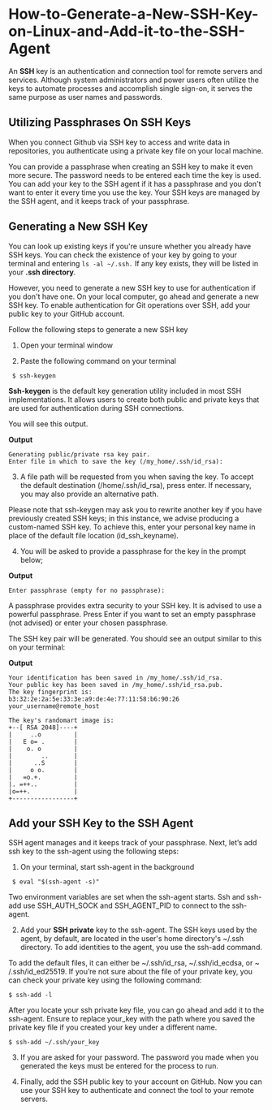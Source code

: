 # How-to-Generate-a-New-SSH-Key-on-Linux-and-Add-it-to-the-SSH-Agent

An **SSH** key is an authentication and connection tool for remote servers and services. Although system administrators and power users often utilize the keys to automate processes and accomplish single sign-on, it serves the same purpose as user names and passwords.

## Utilizing Passphrases On SSH Keys
When you connect Github via SSH key to access and write data in repositories, you authenticate using a private key file on your local machine.

You can provide a passphrase when creating an SSH key to make it even more secure. The password needs to be entered each time the key is used. You can add your key to the SSH agent if it has a passphrase and you don't want to enter it every time you use the key. Your SSH keys are managed by the SSH agent, and it keeps track of your passphrase.


## Generating a New SSH Key
You can look up existing keys if you're unsure whether you already have SSH keys. You can check the existence of your key by going to your terminal and entering ``ls -al ~/.ssh.`` If any key exists, they will be listed in your **.ssh directory**.

However, you need to generate a new SSH key to use for authentication if you don't have one. On your local computer, go ahead and generate a new SSH key. To enable authentication for Git operations over SSH, add your public key to your GitHub account.

Follow the following steps to generate a new SSH key

1. Open your terminal window
   
2. Paste the following command on your terminal

```
 $ ssh-keygen

```

**Ssh-keygen** is the default key generation utility included in most SSH implementations. It allows users to create both public and private keys that are used for authentication during SSH connections.

You will see this output. 

**Output**
```
Generating public/private rsa key pair.
Enter file in which to save the key (/my_home/.ssh/id_rsa):
```

3. A file path will be requested from you when saving the key. To accept the default destination (/home/.ssh/id_rsa), press enter. If necessary, you may also provide an alternative path.

Please note that ssh-keygen may ask you to rewrite another key if you have previously created SSH keys; in this instance, we advise producing a custom-named SSH key. To achieve this, enter your personal key name in place of the default file location (id_ssh_keyname). 

4. You will be asked to provide a passphrase for the key in the prompt below;

**Output**

``
Enter passphrase (empty for no passphrase):
``

A passphrase provides extra security to your SSH key. It is advised to use a powerful passphrase. Press Enter if you want to set an empty passphrase (not advised) or enter your chosen passphrase.

The SSH key pair will be generated. You should see an output similar to this on your terminal:

**Output**

```
Your identification has been saved in /my_home/.ssh/id_rsa.
Your public key has been saved in /my_home/.ssh/id_rsa.pub.
The key fingerprint is:
b3:32:2e:2a:5e:33:3e:a9:de:4e:77:11:58:b6:90:26 your_username@remote_host

The key's randomart image is:
+--[ RSA 2048]----+
|     ..o         |
|   E o= .        |
|    o. o         |
|        ..       |
|      ..S        |
|     o o.        |
|   =o.+.         |
|. =++..          |
|o=++.            |
+-----------------+

```


## Add your SSH Key to the SSH Agent
SSH agent manages and it keeps track of your passphrase. Next, let’s add ssh key to the ssh-agent using the following steps:


1. On your terminal, start ssh-agent in the background
   
```
 $ eval "$(ssh-agent -s)" 

```

Two environment variables are set when the ssh-agent starts. Ssh and ssh-add use SSH_AUTH_SOCK and SSH_AGENT_PID to connect to the ssh-agent.

2. Add your **SSH private** key to the ssh-agent. 
The SSH keys used by the agent, by default, are located in the user's home directory's ~/.ssh directory. To add identities to the agent, you use the ssh-add command. 

To add the default files, it can either be ~/.ssh/id_rsa,  ~/.ssh/id_ecdsa, or ~ /.ssh/id_ed25519. If you’re not sure about the file of your private key, you can check your private key using the following command:

```
$ ssh-add -l
```

After you locate your ssh private key file, you can go ahead and add it to the ssh-agent.
Ensure to replace your_key with the path where you saved the private key file if you created your key under a different name.


```
$ ssh-add ~/.ssh/your_key

```

3. If you are asked for your password. The password you made when you generated the keys must be entered for the process to run.

4. Finally, add the SSH public key to your account on GitHub. Now you can use your SSH key to authenticate and connect the tool to your remote servers.

